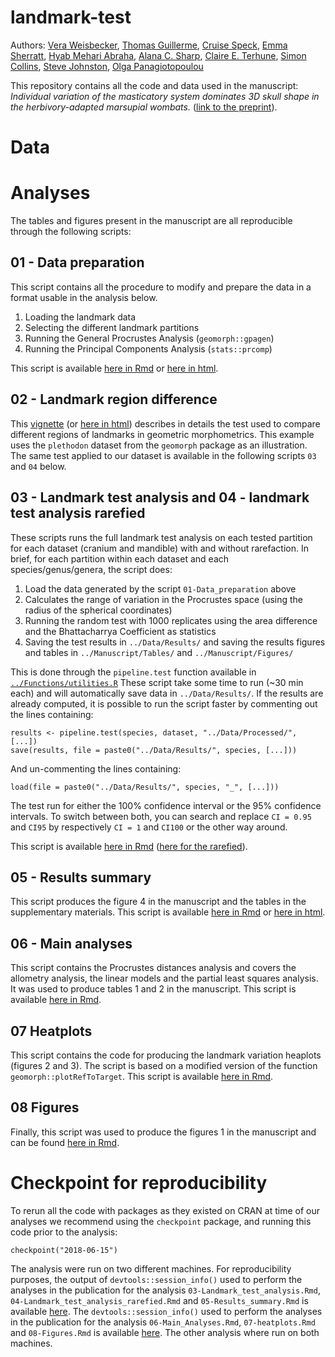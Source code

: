 # landmark-test
Authors: [Vera Weisbecker](v.weisbecker@uq.edu.au), [Thomas Guillerme](mailto:guillert@tcd.ie), [Cruise Speck](), [Emma Sherratt](), [Hyab Mehari Abraha](), [Alana C. Sharp](), [Claire E. Terhune](), [Simon Collins](), [Steve Johnston](), [Olga Panagiotopoulou]()

This repository contains all the code and data used in the manuscript: *Individual variation of the masticatory system dominates 3D skull shape in the herbivory-adapted marsupial wombats.* ([link to the preprint](https://www.biorxiv.org/content/10.1101/692632v1)).

<!-- To cite the paper:  -->
<!-- > @@@ -->

<!-- To cite this repo:  -->
<!-- > @@@ -->

# Data

<!-- All the data used in the manuscript is archive on [Figshare](https://figshare.com/s/7a8fde8eaa39a3d3cf56). -->


# Analyses

The tables and figures present in the manuscript are all reproducible through the following scripts:

## 01 - Data preparation

This script contains all the procedure to modify and prepare the data in a format usable in the analysis below.
    
 1. Loading the landmark data
 2. Selecting the different landmark partitions
 3. Running the General Procrustes Analysis (`geomorph::gpagen`)
 4. Running the Principal Components Analysis (`stats::prcomp`)

<!-- This procedure is described in the paper in the section @@@ -->

This script is available [here in Rmd](https://github.com/TGuillerme/landmark-test/blob/master/Analysis/01-Data_preparation.Rmd) or [here in html](https://rawgit.com/TGuillerme/landmark-test/master/Analysis/01-Data_preparation.html).

## 02 - Landmark region difference

This [vignette](https://github.com/TGuillerme/landmark-test/blob/master/Analysis/02-Landmark_region_difference.Rmd) (or [here in html](https://rawgit.com/TGuillerme/landmark-test/master/Analysis/02-Landmark_region_difference.html)) describes in details the test used to compare different regions of landmarks in geometric morphometrics.
This example uses the `plethodon` dataset from the `geomorph` package as an illustration.
The same test applied to our dataset is available in the following scripts `03` and `04` below.

<!-- This procedure is described in the paper in section @@@ and implemented in the [dispRity](https://github.com/TGuillerme/dispRity) package -->


## 03 - Landmark test analysis and 04 - landmark test analysis rarefied

These scripts runs the full landmark test analysis on each tested partition for each dataset (cranium and mandible) with and without rarefaction.
In brief, for each partition within each dataset and each species/genus/genera, the script does:

 1. Load the data generated by the script `01-Data_preparation` above
 2. Calculates the range of variation in the Procrustes space (using the radius of the spherical coordinates)
 3. Running the random test with 1000 replicates using the area difference and the Bhattacharrya Coefficient as statistics
 4. Saving the test results in `../Data/Results/` and saving the results figures and tables in `../Manuscript/Tables/` and `../Manuscript/Figures/`

This is done through the `pipeline.test` function available in [`../Functions/utilities.R`](https://github.com/TGuillerme/landmark-test/blob/master/Functions/utilities.R)
These script take some time to run (~30 min each) and will automatically save data in `../Data/Results/`.
If the results are already computed, it is possible to run the script faster by commenting out the lines containing:

```{r}
results <- pipeline.test(species, dataset, "../Data/Processed/", [...])
save(results, file = paste0("../Data/Results/", species, [...]))
```

And un-commenting the lines containing:

```{r}
load(file = paste0("../Data/Results/", species, "_", [...]))
```

The test run for either the 100\% confidence interval or the 95\% confidence intervals.
To switch between both, you can search and replace `CI = 0.95` and `CI95` by respectively `CI = 1` and `CI100` or the other way around.


This script is available [here in Rmd](https://github.com/TGuillerme/landmark-test/blob/master/Analysis/03-Landmark_test_analysis.Rmd) ([here for the rarefied](https://github.com/TGuillerme/landmark-test/blob/master/Analysis/04-Landmark_test_analysis_rarefied.Rmd)).

<!-- This procedure is described in the paper in the section @@@ -->


## 05 - Results summary

This script produces the figure 4 in the manuscript and the tables in the supplementary materials.
This script is available [here in Rmd](https://github.com/TGuillerme/landmark-test/blob/master/Analysis/05-Results_summary.Rmd) or [here in html](https://rawgit.com/TGuillerme/landmark-test/master/Analysis/05-Results_summary.html).

## 06 - Main analyses

This script contains the Procrustes distances analysis and covers the allometry analysis, the linear models and the partial least squares analysis.
It was used to produce tables 1 and 2 in the manuscript.
This script is available [here in Rmd](https://github.com/TGuillerme/landmark-test/blob/master/Analysis/06-Main_Analyses.Rmd).

## 07 Heatplots

This script contains the code for producing the landmark variation heaplots (figures 2 and 3).
The script is based on a modified version of the function `geomorph::plotRefToTarget`.
This script is available [here in Rmd](https://github.com/TGuillerme/landmark-test/blob/master/Analysis/07-heatplots.Rmd).

## 08 Figures

Finally, this script was used to produce the figures 1 in the manuscript and can be found [here in Rmd](https://github.com/TGuillerme/landmark-test/blob/master/Analysis/08-Figures.Rmd).

# Checkpoint for reproducibility
To rerun all the code with packages as they existed on CRAN at time of our analyses we recommend using the `checkpoint` package, and running this code prior to the analysis:

```{r}
checkpoint("2018-06-15")
```

The analysis were run on two different machines.
For reproducibility purposes, the output of `devtools::session_info()` used to perform the analyses in the publication for the analysis `03-Landmark_test_analysis.Rmd`, `04-Landmark_test_analysis_rarefied.Rmd` and `05-Results_summary.Rmd` is available [here](https://github.com/TGuillerme/landmark-test/blob/master/Analysis/Session_info-2018-06-15_machine1.txt).
The `devtools::session_info()` used to perform the analyses in the publication for the analysis `06-Main_Analyses.Rmd`, `07-heatplots.Rmd` and `08-Figures.Rmd` is available [here](https://github.com/TGuillerme/landmark-test/blob/master/Analysis/Session_info-2018-06-15_machine2.txt).
The other analysis where run on both machines.
